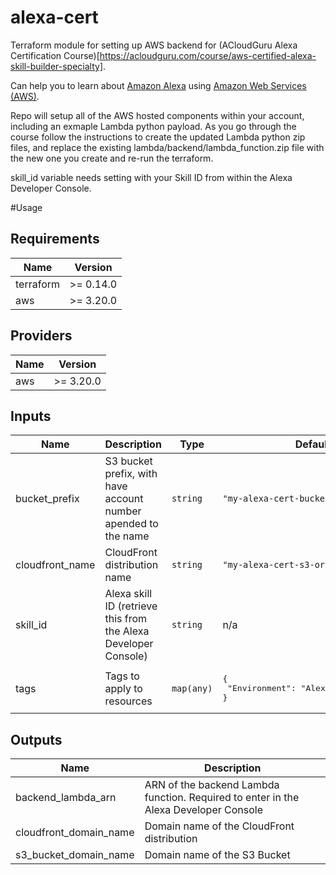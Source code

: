 # alexa-cert

Terraform module for setting up AWS backend for (ACloudGuru Alexa Certification Course)[https://acloudguru.com/course/aws-certified-alexa-skill-builder-specialty].

Can help you to learn about [Amazon Alexa](https://developer.amazon.com/alexa) using [Amazon Web Services (AWS)](https://aws.amazon.com/).


Repo will setup all of the AWS hosted components within your account, including an exmaple Lambda python payload.
As you go through the course follow the instructions to create the updated Lambda python zip files, and replace the existing lambda/backend/lambda_function.zip file with the new one you create and re-run the terraform.

skill_id variable needs setting with your Skill ID from within the Alexa Developer Console.

#Usage 


<!--- BEGIN_TF_DOCS --->
## Requirements

| Name | Version |
|------|---------|
| terraform | >= 0.14.0 |
| aws | >= 3.20.0 |

## Providers

| Name | Version |
|------|---------|
| aws | >= 3.20.0 |

## Inputs

| Name | Description | Type | Default | Required |
|------|-------------|------|---------|:--------:|
| bucket\_prefix | S3 bucket prefix, with have account number apended to the name | `string` | `"my-alexa-cert-bucket-"` | no |
| cloudfront\_name | CloudFront distribution name | `string` | `"my-alexa-cert-s3-origin"` | no |
| skill\_id | Alexa skill ID (retrieve this from the Alexa Developer Console) | `string` | n/a | yes |
| tags | Tags to apply to resources | `map(any)` | <pre>{<br>  "Environment": "Alexa-Certification"<br>}</pre> | no |

## Outputs

| Name | Description |
|------|-------------|
| backend\_lambda\_arn | ARN of the backend Lambda function.  Required to enter in the Alexa Developer Console |
| cloudfront\_domain\_name | Domain name of the CloudFront distribution |
| s3\_bucket\_domain\_name | Domain name of the S3 Bucket |

<!--- END_TF_DOCS --->